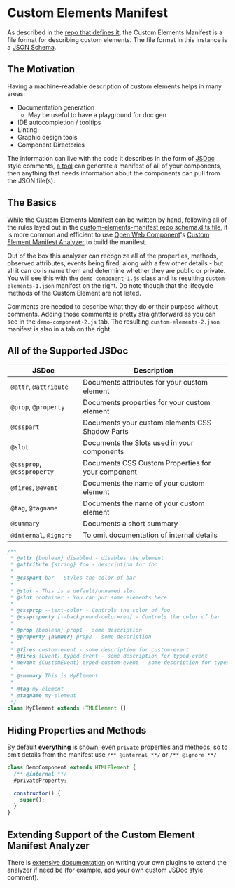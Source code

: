 # Custom Elements Manifest

As described in the [repo that defines it](https://github.com/webcomponents/custom-elements-manifest), the Custom Elements Manifest is a file format for describing custom elements. The file format in this instance is a [JSON Schema](https://json-schema.org/).

## The Motivation

Having a machine-readable description of custom elements helps in many areas:

- Documentation generation
  - May be useful to have a playground for doc gen
- IDE autocompletion / tooltips
- Linting
- Graphic design tools
- Component Directories

The information can live with the code it describes in the form of [JSDoc](https://jsdoc.app/) style comments, [a tool](https://custom-elements-manifest.open-wc.org/analyzer/getting-started/) can generate a manifest of all of your components, then anything that needs information about the components can pull from the JSON file(s).

## The Basics

While the Custom Elements Manifest can be written by hand, following all of the rules layed out in the [custom-elements-manifest repo schema.d.ts file](https://github.com/webcomponents/custom-elements-manifest/blob/main/schema.d.ts), it is more common and efficient to use [Open Web Component](https://open-wc.org)'s [Custom Element Manifest Analyzer](https://custom-elements-manifest.open-wc.org/analyzer/getting-started/) to build the manifest.

Out of the box this analyzer can recognize all of the properties, methods, observed attributes, events being fired, along with a few other details - but all it can do is name them and determine whether they are public or private. You will see this with the `demo-component-1.js` class and its resulting `custom-elements-1.json` manifest on the right. Do note though that the lifecycle methods of the Custom Element are not listed.

Comments are needed to describe what they do or their purpose without comments. Adding those comments is pretty straightforward as you can see in the `demo-component-2.js` tab. The resulting `custom-elements-2.json` manifest is also in a tab on the right.

## All of the Supported JSDoc

| JSDoc | Description |
|---|---|
| `@attr`, `@attribute` | Documents attributes for your custom element |
| `@prop`, `@property` | Documents properties for your custom element |
| `@csspart` | Documents your custom elements CSS Shadow Parts |
| `@slot` | Documents the Slots used in your components |
| `@cssprop`, `@cssproperty` | Documents CSS Custom Properties for your component |
| `@fires`, `@event` | Documents the name of your custom element |
| `@tag`, `@tagname` | Documents the name of your custom element |
| `@summary` | Documents a short summary |
| `@internal`, `@ignore` | To omit documentation of internal details |

```js
/**
 * @attr {boolean} disabled - disables the element
 * @attribute {string} foo - description for foo
 *
 * @csspart bar - Styles the color of bar
 *
 * @slot - This is a default/unnamed slot
 * @slot container - You can put some elements here
 *
 * @cssprop --text-color - Controls the color of foo
 * @cssproperty [--background-color=red] - Controls the color of bar
 *
 * @prop {boolean} prop1 - some description
 * @property {number} prop2 - some description
 *
 * @fires custom-event - some description for custom-event
 * @fires {Event} typed-event - some description for typed-event
 * @event {CustomEvent} typed-custom-event - some description for typed-custom-event
 *
 * @summary This is MyElement
 *
 * @tag my-element
 * @tagname my-element
 */
class MyElement extends HTMLElement {}
```

## Hiding Properties and Methods

By default **everything** is shown, even `private` properties and methods, so to omit details from the manifest use
`/** @internal **/` or `/** @ignore **/`

```js
class DemoComponent extends HTMLElement {
  /** @internal **/
  #privateProperty;

  constructor() {
    super();
  }
}
```

## Extending Support of the Custom Element Manifest Analyzer

There is [extensive documentation](https://custom-elements-manifest.open-wc.org/analyzer/plugins/intro/) on writing your own
plugins to extend the analyzer if need be (for example, add your own custom JSDoc style comment).
